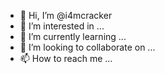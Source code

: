 - 👋 Hi, I’m @i4mcracker
- 👀 I’m interested in ...
- 🌱 I’m currently learning ...
- 💞️ I’m looking to collaborate on ...
- 📫 How to reach me ...

<!---
i4mcracker/i4mcracker is a ✨ special ✨ repository because its `README.md` (this file) appears on your GitHub profile.
You can click the Preview link to take a look at your changes.

